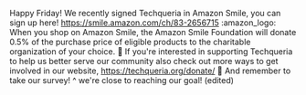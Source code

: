 Happy Friday! We recently signed Techqueria in Amazon Smile, you can sign up here! https://smile.amazon.com/ch/83-2656715 :amazon_logo:
When you shop on Amazon Smile, the Amazon Smile Foundation will donate 0.5% of the purchase price of eligible products to the charitable organization of your choice. :yellow_heart:
If you're interested in supporting Techqueria to help us better serve our community also check out more ways to get involved in our website, https://techqueria.org/donate/ :money_with_wings:
And remember to take our survey! ^ we're close to reaching our goal! (edited)
